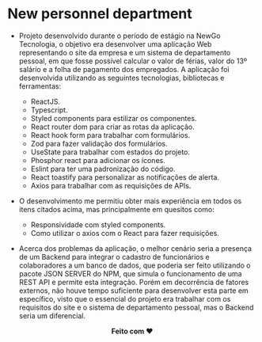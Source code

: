 # New personnel department

- Projeto desenvolvido durante o período de estágio na NewGo Tecnologia, o objetivo era desenvolver uma aplicação Web representando o site da empresa e um sistema de departamento pessoal, em que fosse possível calcular o valor de férias, valor do 13º salário e a folha de pagamento dos empregados. A aplicação foi desenvolvida utilizando as seguintes tecnologias, bibliotecas e ferramentas:

  - ReactJS.
  - Typescript.
  - Styled components para estilizar os componentes.
  - React router dom para criar as rotas da aplicação.
  - React hook form para trabalhar com formulários.
  - Zod para fazer validação dos formulários.
  - UseState para trabalhar com estados do projeto.
  - Phosphor react para adicionar os ícones.
  - Eslint para ter uma padronização do código.
  - React toastify para personalizar as notificações de alerta.
  - Axios para trabalhar com as requisições de APIs.
  
- O desenvolvimento me permitiu obter mais experiência em todos os itens citados acima, mas principalmente em quesitos como:

  - Responsividade com styled components.
  - Como utilizar o axios com o React para fazer requisições.
  
- Acerca dos problemas da aplicação, o melhor cenário seria a presença de um Backend para integrar o cadastro de funcionários e colaboradores a um banco de dados, que poderia ser feito utilizando o pacote JSON SERVER do NPM, que simula o funcionamento de uma REST API e permite esta integração. Porém em decorrência de fatores externos, não houve tempo suficiente para desenvolver esta parte em específico, visto que o essencial do projeto era trabalhar com os requisitos do site e o sistema de departamento pessoal, mas o Backend seria um diferencial.

<p align="center"> <b>Feito com ❤</b></p>
